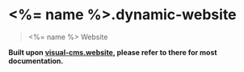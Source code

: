 # <%= name %>.dynamic-website

> <%= name %> Website

**Built upon [visual-cms.website](https://github.com/entrecode/visual-cms.website), please refer to there for most documentation.**

